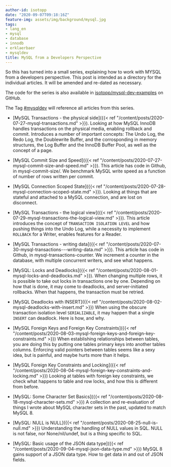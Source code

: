 ```yaml
---
author-id: isotopp
date: "2020-09-07T09:18:16Z"
feature-img: assets/img/background/mysql.jpg
tags:
- lang_en
- mysql
- database
- innodb
- erklaerbaer
- mysqldev
title: MySQL from a Developers Perspective
---
```

So this has turned into a small series, explaining how to work with MYSQL from a developers perspective. This post is intended as a directory for the individual articles. It will be amended and re-dated as necessary.

The code for the series is also available in [isotopp/mysql-dev-examples](https://github.com/isotopp/mysql-dev-examples.git) on GitHub.

The Tag [#mysqldev](https://blog.koehntopp.info/tags/#mysqldev) will reference all articles from this series.

- [MySQL Transactions - the physical side]({{< ref "/content/posts/2020-07-27-mysql-transactions.md" >}}).
  Looking at how MySQL InnoDB handles transactions on the physical media, enabling rollback and commit. Introduces a number of important concepts: The Undo Log, the Redo Log, the Doublewrite Buffer, and the corrosponding in memory structures, the Log Buffer and the InnoDB Buffer Pool, as well as the concept of a page.

- [MySQL Commit Size and Speed]({{< ref "/content/posts/2020-07-27-mysql-commit-size-and-speed.md" >}}).
  This article has code in Github, in mysql-commit-size/. We benchmark MySQL write speed as a function of number of rows written per commit.

- [MySQL Connection Scoped State]({{< ref "/content/posts/2020-07-28-mysql-connection-scoped-state.md" >}}).
  Looking at things that are stateful and attached to a MySQL connection, and are lost on disconnect.

- [MySQL Transactions - the logical view]({{< ref "/content/posts/2020-07-29-mysql-transactions-the-logical-view.md" >}}).
  This article introduces the concept of `TRANSACTION ISOLATION LEVEL` and how pushing things into the Undo Log, while a necessity to implement `ROLLBACK` for a Writer, enables features for a Reader.

- [MySQL Transactions - writing data]({{< ref "/content/posts/2020-07-30-mysql-transactions---writing-data.md" >}}).
  This article has code in Github, in mysql-transactions-counter. We increment a counter in the database, with multiple concurrent writers, and see what happens.

- [MySQL: Locks and Deadlocks]({{< ref "/content/posts/2020-08-01-mysql-locks-and-deadlocks.md" >}}).
  When changing multiple rows, it is possible to take out locks in transactions one by one. Depending on how that is done, it may come to deadlocks, and server-initiated rollbacks. When that happens, the transaction must be retried.

- [MySQL Deadlocks with INSERT]({{< ref "/content/posts/2020-08-02-mysql-deadlocks-with-insert.md" >}})
  When using the obscure transaction isolation level `SERIALIZABLE`, it may happen that a single `INSERT` can deadlock. Here is how, and why.

- [MySQL Foreign Keys and Foreign Key Constraints]({{< ref "/content/posts/2020-08-03-mysql-foreign-keys-and-foreign-key-constraints.md" >}})
  When establishing relationships between tables, you are doing this by putting one tables primary keys into another tables columns. Enforcing valid pointers between tables seems like a sexy idea, but is painful, and maybe hurts more than it helps.

- [MySQL Foreign Key Constraints and Locking]({{< ref "/content/posts/2020-08-04-mysql-foreign-key-constraints-and-locking.md" >}})
  Looking at tables with foreign key constraints, we check what happens to table and row locks, and how this is different from before.

- [MySQL: Some Character Set Basics]({{< ref "/content/posts/2020-08-18-mysql-character-sets.md" >}})
  A collection and re-evaluation of things I wrote about MySQL character sets in the past, updated to match MySQL 8.

- [MySQL: NULL is NULL]({{< ref "/content/posts/2020-08-25-null-is-null.md" >}})
  Understanding the handling of NULL values in SQL. NULL is not false, nor None/nil/undef, but is a thing specific to SQL.

- [MySQL: Basic usage of the JSON data type]({{< ref "/content/posts/2020-09-04-mysql-json-data-type.md" >}})
  MySQL 8 gains support of a JSON data type. How to get data in and out of JSON fields.
